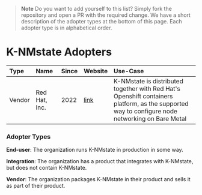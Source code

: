 
> **Note**
> Do you want to add yourself to this list? Simply fork the repository and open a PR with the required change.
> We have a short description of the adopter types at the bottom of this page. Each adopter type is in alphabetical order.

# K-NMstate Adopters

| Type | Name | Since | Website | Use-Case |
|:-|:-|:-|:-|:-|
| Vendor | Red Hat, Inc. | 2022 | [link](https://www.redhat.com) | K-NMstate is distributed together with Red Hat's Openshift containers platform, as the supported way to configure node networking on Bare Metal|

### Adopter Types

**End-user**: The organization runs K-NMstate in production in some way.

**Integration**: The organization has a product that integrates with K-NMstate, but does not contain K-NMstate.

**Vendor**: The organization packages K-NMstate in their product and sells it as part of their product.
